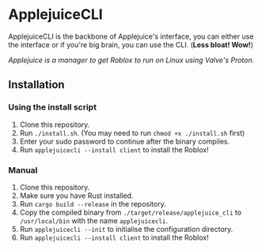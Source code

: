 # ApplejuiceCLI
ApplejuiceCLI is the backbone of Applejuice's interface, you can either use the interface or if you're big brain, you can use the CLI. (**Less bloat! Wow!**)

*Applejuice is a manager to get Roblox to run on Linux using Valve's Proton.*

## Installation

### Using the install script

1. Clone this repository.
2. Run `./install.sh`. (You may need to run `chmod +x ./install.sh` first)
3. Enter your sudo password to continue after the binary compiles.
4. Run `applejuicecli --install client` to install the Roblox!

### Manual

1. Clone this repository.
2. Make sure you have Rust installed.
3. Run `cargo build --release` in the repository.
4. Copy the compiled binary from `./target/release/applejuice_cli` to `/usr/local/bin` with the name `applejuicecli`.
5. Run `applejuicecli --init` to initialise the configuration directory.
6. Run `applejuicecli --install client` to install the Roblox!
